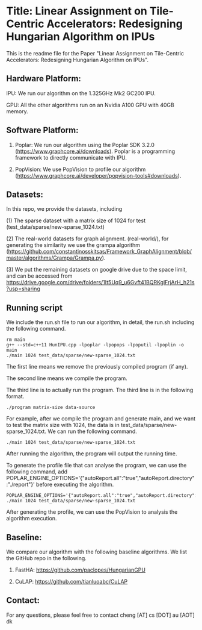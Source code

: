 # Title: Linear Assignment on Tile-Centric Accelerators: Redesigning Hungarian Algorithm on IPUs

This is the readme file for the Paper "Linear Assignment on Tile-Centric Accelerators: Redesigning Hungarian Algorithm on IPUs".

## Hardware Platform:

IPU: We run our algorithm on the 1.325GHz Mk2 GC200 IPU.

GPU: All the other algorithms run on an Nvidia A100 GPU with 40GB memory.

## Software Platform: 

1. Poplar: We run our algorithm using the Poplar SDK 3.2.0 (https://www.graphcore.ai/downloads). Poplar is a programming framework to directly communicate with IPU.

2. PopVision: We use PopVision to profile our algorithm (https://www.graphcore.ai/developer/popvision-tools#downloads).

## Datasets:

In this repo, we provide the datasets, including 

(1) The sparse dataset with a matrix size of 1024 for test (test_data/sparse/new-sparse_1024.txt) 

(2) The real-world datasets for graph alignment. (real-world/), for generating the similarity we use the grampa algorithm (https://github.com/constantinosskitsas/Framework_GraphAlignment/blob/master/algorithms/Grampa/Grampa.py).

(3) We put the remaining datasets on google drive due to the space limit, and can be accessed from https://drive.google.com/drive/folders/1It5Uq9_u6Gvft41BQRKglFrjArH_h21s?usp=sharing

## Running script

We include the run.sh file to run our algorithm, in detail, the run.sh including the following command.

```
rm main 
g++ --std=c++11 HunIPU.cpp -lpoplar -lpopops -lpoputil -lpoplin -o main
./main 1024 test_data/sparse/new-sparse_1024.txt
```

The first line means we remove the previously compiled program (if any).

The second line means we compile the program.

The third line is to actually run the program. The third line is in the following format.

```
./program matrix-size data-source
```

For example, after we compile the program and generate main, and we want to test the matrix size with 1024, the data is in test_data/sparse/new-sparse_1024.txt. We can run the following command.

```
./main 1024 test_data/sparse/new-sparse_1024.txt
```

After running the algorithm, the program will output the running time.

To generate the profile file that can analyse the program, we can use the following command, add POPLAR_ENGINE_OPTIONS='{"autoReport.all":"true","autoReport.directory":"./report"}' before executing the algorithm.

```
POPLAR_ENGINE_OPTIONS='{"autoReport.all":"true","autoReport.directory":"./report"}' ./main 1024 test_data/sparse/new-sparse_1024.txt
```

After generating the profile, we can use the PopVision to analysis the algorithm execution. 

## Baseline: 

We compare our algorithm with the following baseline algorithms. We list the GitHub repo in the following.

1. FastHA: https://github.com/paclopes/HungarianGPU

2. CuLAP: https://github.com/tianluoabc/CuLAP

## Contact:

For any questions, please feel free to contact cheng [AT] cs [DOT] au [AOT] dk
